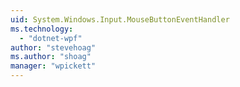 ```yaml
---
uid: System.Windows.Input.MouseButtonEventHandler
ms.technology: 
  - "dotnet-wpf"
author: "stevehoag"
ms.author: "shoag"
manager: "wpickett"
---
```

